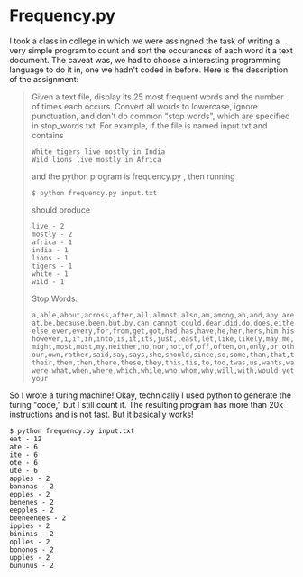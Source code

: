 # Frequency.py
I took a class in college in which we were assingned the task of writing a very simple program
to count and sort the occurances of each word it a text document. The caveat was, we had to choose
a interesting programming language to do it in, one we hadn't coded in before. Here is the
description of the assignment:


>Given a text file, display its 25 most frequent words and the number of times each occurs. Convert all words to lowercase, ignore punctuation, and don't do common "stop words", which are specified in stop_words.txt.
>For example, if the file is named input.txt and contains
>
>```
>White tigers live mostly in India
>Wild lions live mostly in Africa
>```
>
>and the python program is frequency.py , then running
>
>```
>$ python frequency.py input.txt
>```
>
>should produce
>
>```
>live - 2 
>mostly - 2 
>africa - 1 
>india - 1 
>lions - 1 
>tigers - 1 
>white - 1 
>wild - 1
>```
>
>Stop Words:
>```
>a,able,about,across,after,all,almost,also,am,among,an,and,any,are,as,
>at,be,because,been,but,by,can,cannot,could,dear,did,do,does,either,
>else,ever,every,for,from,get,got,had,has,have,he,her,hers,him,his,how,
>however,i,if,in,into,is,it,its,just,least,let,like,likely,may,me,
>might,most,must,my,neither,no,nor,not,of,off,often,on,only,or,other,
>our,own,rather,said,say,says,she,should,since,so,some,than,that,the,
>their,them,then,there,these,they,this,tis,to,too,twas,us,wants,was,we,
>were,what,when,where,which,while,who,whom,why,will,with,would,yet,you,
>your
>```

So I wrote a turing machine! Okay, technically I used python to generate the turing "code,"
but I still count it. The resulting program has more than 20k instructions and is not fast.
But it basically works!

```
$ python frequency.py input.txt
eat - 12
ate - 6
ite - 6
ote - 6
ute - 6
apples - 2
bananas - 2
epples - 2
benenes - 2
eepples - 2
beeneenees - 2
ipples - 2
bininis - 2
oplles - 2
bononos - 2
upples - 2
bununus - 2
```
